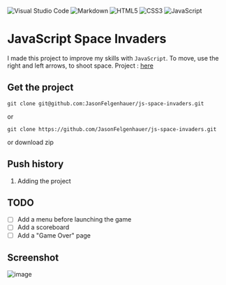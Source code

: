![Visual Studio Code](https://img.shields.io/badge/Visual%20Studio%20Code-0078d7.svg?style=for-the-badge&logo=visual-studio-code&logoColor=white) ![Markdown](https://img.shields.io/badge/markdown-%23000000.svg?style=for-the-badge&logo=markdown&logoColor=white) ![HTML5](https://img.shields.io/badge/html5-%23E34F26.svg?style=for-the-badge&logo=html5&logoColor=white) ![CSS3](https://img.shields.io/badge/css3-%231572B6.svg?style=for-the-badge&logo=css3&logoColor=white) ![JavaScript](https://img.shields.io/badge/javascript-%23323330.svg?style=for-the-badge&logo=javascript&logoColor=%23F7DF1E)

# JavaScript Space Invaders

I made this project to improve my skills with `JavaScript`. To move, use the right and left arrows, to shoot space.
Project : [here](http://space-invaders.jason-fel.be)

## Get the project

```
git clone git@github.com:JasonFelgenhauer/js-space-invaders.git
```

or

```
git clone https://github.com/JasonFelgenhauer/js-space-invaders.git
```

or download zip

## Push history

1. Adding the project

## TODO

-   [ ] Add a menu before launching the game
-   [ ] Add a scoreboard
-   [ ] Add a "Game Over" page

## Screenshot

![image](http://pics.jason-fel.be/uploads/1648552405image_2022-03-29_131325.png)
